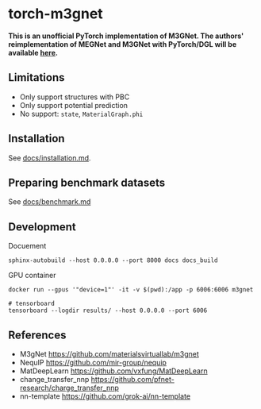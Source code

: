 # torch-m3gnet

**This is an unofficial PyTorch implementation of M3GNet. The authors' reimplementation of MEGNet and M3GNet with PyTorch/DGL will be available [here](https://github.com/materialsvirtuallab/m3gnet-dgl).**

## Limitations

- Only support structures with PBC
- Only support potential prediction
- No support: `state`, `MaterialGraph.phi`

## Installation

See [docs/installation.md](docs/installation.md).

## Preparing benchmark datasets

See [docs/benchmark.md](docs/benchmark.md)

## Development

Docuement
```shell
sphinx-autobuild --host 0.0.0.0 --port 8000 docs docs_build
```

GPU container
```shell
docker run --gpus '"device=1"' -it -v $(pwd):/app -p 6006:6006 m3gnet

# tensorboard
tensorboard --logdir results/ --host 0.0.0.0 --port 6006
```

## References
- M3gNet <https://github.com/materialsvirtuallab/m3gnet>
- NequIP <https://github.com/mir-group/nequip>
- MatDeepLearn <https://github.com/vxfung/MatDeepLearn>
- change_transfer_nnp <https://github.com/pfnet-research/charge_transfer_nnp>
- nn-template <https://github.com/grok-ai/nn-template>
